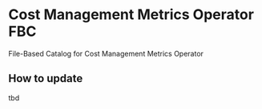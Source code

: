 # Cost Management Metrics Operator FBC

File-Based Catalog for Cost Management Metrics Operator

## How to update

tbd
